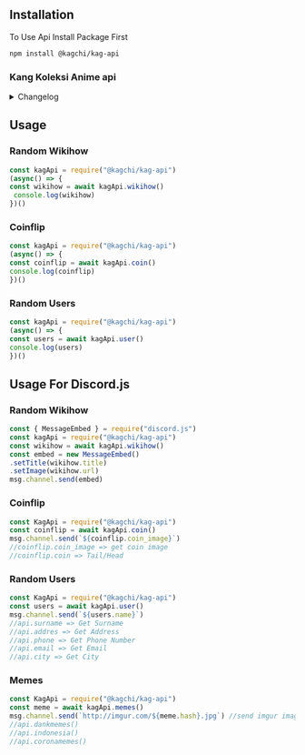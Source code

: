 ## Installation

To Use Api Install Package First
```bash
npm install @kagchi/kag-api
```
### Kang Koleksi Anime api
<details>
<summary>Changelog</summary>
<br>
  Changelog V1.5.5
  <ul>
  <li>Fixed Brainly Search</li></ul>
</details>

## Usage
### Random Wikihow
```javascript
const kagApi = require("@kagchi/kag-api")
(async() => {
const wikihow = await kagApi.wikihow()
 console.log(wikihow)
})()
```
### Coinflip
```js
const kagApi = require("@kagchi/kag-api")
(async() => {
const coinflip = await kagApi.coin()
console.log(coinflip)
})()
```
### Random Users
```js
const kagApi = require("@kagchi/kag-api")
(async() => {
const users = await kagApi.user()
console.log(users)
})()
```
## Usage For Discord.js
  
### Random Wikihow
```js
const { MessageEmbed } = require("discord.js")
const kagApi = require("@kagchi/kag-api")
const wikihow = await kagApi.wikihow()
const embed = new MessageEmbed()
.setTitle(wikihow.title)
.setImage(wikihow.url)
msg.channel.send(embed)
```
### Coinflip
```js
const KagApi = require("@kagchi/kag-api")
const coinflip = await kagApi.coin()
msg.channel.send(`${coinflip.coin_image}`)
//coinflip.coin_image => get coin image
//coinflip.coin => Tail/Head
```
### Random Users
```js
const KagApi = require("@kagchi/kag-api")
const users = await kagApi.user()
msg.channel.send(`${users.name}`)
//api.surname => Get Surname
//api.addres => Get Address
//api.phone => Get Phone Number
//api.email => Get Email
//api.city => Get City
```
### Memes
```js
const KagApi = require("@kagchi/kag-api")
const meme = await kagApi.memes()
msg.channel.send(`http://imgur.com/${meme.hash}.jpg`) //send imgur image
//api.dankmemes()
//api.indonesia()
//api.coronamemes()
```

